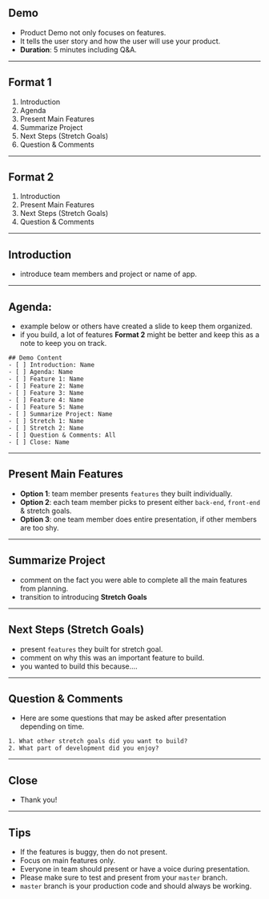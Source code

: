 ## Demo
* Product Demo not only focuses on features.
* It tells the user story and how the user will use your product.
* **Duration**: 5 minutes including Q&A.

---

## Format 1
1. Introduction
2. Agenda
3. Present Main Features
4. Summarize Project
5. Next Steps (Stretch Goals)
6. Question & Comments

---

## Format 2
1. Introduction
2. Present Main Features
3. Next Steps (Stretch Goals)
4. Question & Comments

---


## Introduction
* introduce team members and project or name of app.

---

## Agenda:
  * example below or others have created a slide to keep them organized.
  * if you build, a lot of features **Format 2** might be better and keep this as a note to keep you on track.

```
## Demo Content
- [ ] Introduction: Name
- [ ] Agenda: Name
- [ ] Feature 1: Name
- [ ] Feature 2: Name
- [ ] Feature 3: Name
- [ ] Feature 4: Name
- [ ] Feature 5: Name
- [ ] Summarize Project: Name
- [ ] Stretch 1: Name
- [ ] Stretch 2: Name
- [ ] Question & Comments: All
- [ ] Close: Name
```

---

## Present Main Features
  * **Option 1**: team member presents `features` they built individually.
  * **Option 2**: each team member picks to present either `back-end`, `front-end` & stretch goals.
  * **Option 3**: one team member does entire presentation, if other members are too shy.

---

##  Summarize Project
  * comment on the fact you were able to complete all the main features from planning.
  * transition to introducing **Stretch Goals**

---

##  Next Steps (Stretch Goals)
  * present `features` they built for stretch goal.
  * comment on why this was an important feature to build.
  * you wanted to build this because....

---

##  Question & Comments
  * Here are some questions that may be asked after presentation depending on time.

```
1. What other stretch goals did you want to build?
2. What part of development did you enjoy?
```

---

##  Close
  * Thank you!

---

##  Tips
* If the features is buggy, then do not present.
* Focus on main features only.
* Everyone in team should present or have a voice during presentation.
* Please make sure to test and present from your `master` branch.
* `master` branch is your production code and should always be working.